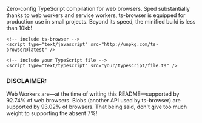 Zero-config TypeScript compilation for web browsers. Sped substantially thanks to web workers and service workers, ts-browser is equipped for production use in small projects. Beyond its speed, the minified build is less than 10kb!

```
<!-- include ts-browser -->
<script type="text/javascript" src="http://unpkg.com/ts-browser@latest" />

<!-- include your TypeScript file -->
<script type="text/typescript" src="your/typescript/file.ts" />
```

### DISCLAIMER:

Web Workers are––at the time of writing this README––supported by 92.74% of web browsers. Blobs (another API used by ts-browser) are supported by 93.02% of browsers. That being said, don't give too much weight to supporting the absent 7%!
